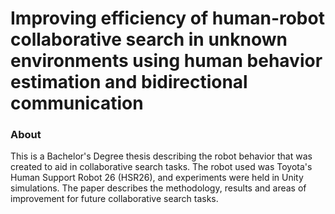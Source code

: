 # Improving efficiency of human-robot collaborative search in unknown environments using human behavior estimation and bidirectional communication

### About
This is a Bachelor's Degree thesis describing the robot behavior that was created to aid in collaborative search tasks.
The robot used was Toyota's Human Support Robot 26 (HSR26), and experiments were held in Unity simulations.
The paper describes the methodology, results and areas of improvement for future collaborative search tasks.
